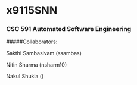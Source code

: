 # x9115SNN

### CSC 591 Automated Software Engineering


#####Collaborators:

Sakthi Sambasivam (ssambas)

Nitin Sharma (nsharm10)

Nakul Shukla ()
